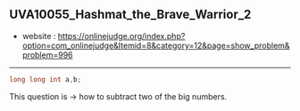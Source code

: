 ## UVA10055_Hashmat_the_Brave_Warrior_2
+ website : https://onlinejudge.org/index.php?option=com_onlinejudge&Itemid=8&category=12&page=show_problem&problem=996
----
```c++
long long int a,b;
```
This question is -> how to subtract two of the big numbers. 
